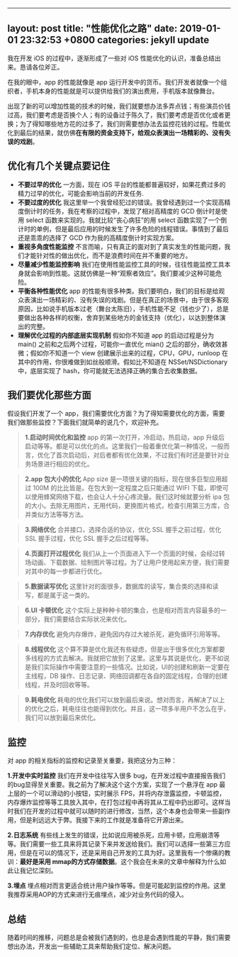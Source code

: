 
---
layout: post
title:  "性能优化之路"
date:   2019-01-01 23:32:53 +0800
categories: jekyll update
---

我在开发 iOS 的过程中，逐渐形成了一些对 iOS 性能优化的认识，准备总结出来。恳请各位斧正。

在我的眼中，app 的性能就像是 app 运行开发中的货币。我们开发者就像一个组织者，手机本身的性能就是可以提供给我们的演出费用，手机版本就像舞台。

出现了新的可以增加性能的技术的时候，我们就要想办法多弄点钱；有些演员价钱过高，我们要考虑是否换个人；有的设备过于陈久了，我们要考虑是否优化或者更换；为了得知哪些地方花的过多了，我们则需要想办法去监控花钱的过程。性能优化到最后的结果，就仿佛**在有限的资金支持下，给观众表演出一场精彩的、没有失误的戏剧**。

## 优化有几个关键点要记住

* **不要过早的优化**
一方面，现在 iOS 平台的性能都普遍较好，如果花费过多的精力过早的优化，可能会影响当前的开发任务.
* **不要过度的优化**
我这里举一个我曾经犯过的错误。我曾经遇到过一个实现高精度倒计时的任务，我在考察的过程中，发现了相对高精度的 GCD 倒计时是使用 select 函数来实现的。我就比较“丧心病狂”的用 select 函数实现了一个倒计时的单例，但是最后应用的时候发生了许多危险的线程错误。事情到了最后还是乖乖的选择了 GCD 作为我的高精度倒计时实现方案。
* **重视多角度性能监控**
不言而喻，只有真正的面对到了真实发生的性能问题，我们才能针对性的做出优化，而不是浪费时间在并不重要的地方。
* **尽量减少性能监控影响**
我们在使用性能监控工具的时候，往往性能监控工具本身就会影响到性能。这就仿佛是一种“观察者效应”。我们要减少这种可能危险。
* **平衡各种性能优化**
app 的性能有很多种类。我们要明白，我们的目标是给观众表演出一场精彩的、没有失误的戏剧。但是在真正的场景中，由于很多客观原因，比如说手机版本过老（舞台太陈旧），手机性能不足（钱也少了），总是要做出各种各样的权衡，舍弃到某些地方的金钱支持（优化），以达到整体演出的完整。
* **理解优化过程的内部底层实现机制**
假如你不知道 app 的启动过程是分为 main() 之前和之后两个过程，可能你一直优化 mian() 之后的部分，确收效甚微；假如你不知道一个 view 创建展示出来的过程，CPU，GPU，runloop 在其中的作用，你很难做到如丝般顺滑。假如比不知道在 NSSet/NSDictionary 中，底层实现了 hash，你可能就无法选择正确的集合去收集数据。

## 我们要优化那些方面

假设我们开发了一个 app，我们需要优化方面？为了得知需要优化的方面，需要我们做那些监控？下面我们就简单的说几个，欢迎补充。

> **1.启动时间优化和监控**
app 的第一次打开，冷启动，热启动，app 升级后启动等等。都是可以优化的点。这里我们一般着重优化第一种情况，一般而言，优化了首次启动后，对后者都有优化效果，不过我们有时还是要针对业务场景进行相应的优化。

> **2.app 包大小的优化**
App size 是一项很关键的指标，现在很多巨型应用超过 100M 的比比皆是。在包大到一定程度之后只能通过 WIFI 下载，即使可以使用蜂窝网络下载，也会让人十分心疼流量。我们这时候就要分析 ipa 包的大小。去除无用图片，无用代码，更换图片格式，检查引用第三方库，合并类似方法等等方法。

> **3.网络优化**
合并接口，选择合适的协议，优化 SSL 握手之前过程，优化 SSL 握手过程，优化 SSL 握手之后过程等等。

> **4.页面打开过程优化**
我们从上一个页面进入下一个页面的时候，会经过转场动画、下载数据、绘制图片等过程。为了让用户使用起来方便，我们需要对其中的每一步都进行优化。

> **5.数据读写优化**
这里针对的面很多，数据库的读写，集合类的选择和读写，都是属于这一类的。

> **6.UI 卡顿优化**
这个实际上是种种卡顿的集合，也是相对而言内容最多的一部分，我们需要结合实际状况来优化。

> **7.内存优化**
避免内存爆炸，避免因内存过大被杀死，避免循环引用等等。

> **8.线程优化**
这个算不算是优化我还有些疑虑，但是出于很多优化方案都要多线程的方式去解决。我就把它放到了这里。这里与其说是优化，更不如说是我们实际操作中需要注意的一些情况。比如说，UI的创建和刷新一定要在主线程，DB 操作、日志记录、网络回调都在各自的固定线程，合理的创建线程，并及时回收等等。

> **9.耗电优化**
耗电的优化我们可以放到最后来说。想对而言，再解决了以上的优化之后，耗电往往也能得到优化。并且，这一项多半用户不怎么在乎，我们可以放到最后来优化。

## 监控

对 app 的相关指标的监控和记录至关重要，我把这分为三种：

 **1.开发中实时监控**
我们在开发中往往写入很多 bug，在开发过程中直接报告我们的bug显得至关重要。我之前为了解决这个这个方案，实现了一个悬浮在 app 最上层的一个可以滑动的小按钮，实时展示 FPS，并将内存泄露监控，卡顿监控，内存爆炸监控等等工具放入其中，在打包过程中再将其从工程中扔出即可。这样当时我们在开发的过程中就可以随时的进行修改，当然，这个本身也会带来一些副作用，但是利远远大于弊。我接下来的工作就是准备将它开源出来。

 **2.日志系统**
有些线上发生的错误，比如说应用被杀死，应用卡顿，应用崩溃等等。我们需要一些工具来将其记录下来并发送给我们。我们可以选择一些第三方应用，但是在可以的情况下，还是采用自己开发的工具为好。这里我有一个惨痛的教训：**最好是采用 mmap的方式存储数据**。这个我会在未来的文章中解释为什么如此让我记忆深刻。

 **3.埋点**
埋点相对而言更适合统计用户操作等等。但是可能起到监控的作用。这里我推荐采用AOP的方式来进行无痕埋点，减少对业务代码的侵入。

## 总结

随着时间的推移，问题总是会被我们遇到的，也总是会遇到性能的平静，我们需要想出办法，开发出一些辅助工具来帮助我们定位、解决问题。